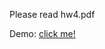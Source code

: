 Please read hw4.pdf


Demo: [click me!](http://htmlpreview.github.io/?https://github.com/poojaghatge6/Data-Mining/blob/master/hw4/hw4-pog4.html)
